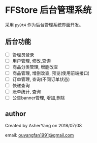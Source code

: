 # FFStore 后台管理系统

采用 `pyQt4` 作为后台管理系统界面开发。

## 后台功能

+ [ ] 管理员登录
+ [ ] 用户管理, 修改,查询
+ [ ] 商品分类管理, 增删改查
+ [ ] 商品管理, 增删改查, 预览(使用前端接口)
+ [ ] 订单管理, 查询(不同订单状态)
+ [ ] 快递查询
+ [ ] 账单统计, 查询
+ [ ] 公告banner管理, 增加,删除

## author

Created by AsherYang on 2018/07/08

email: ouyangfan1991@gmail.com
